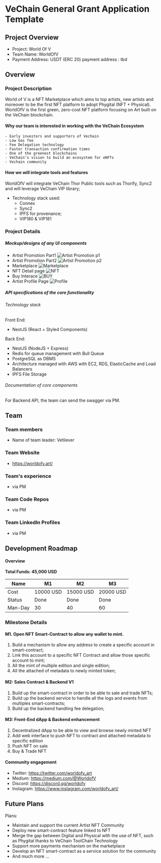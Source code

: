 # VeChain General Grant Application Template

## Project Overview 

- Project: World Of V
- Team Name: WorldOfV
- Payment Address: USDT (ERC 20) payment address : tbd


## Overview

### Project Description
World of V is a NFT Marketplace which aims to top artists, new artists and moreover to be the first NFT platform to adopt Phygital (NFT + Physical). WorldOfV is the first green, zero-cost NFT platform focusing on Art built on the VeChain blockchain.

#### Why our team is interested in working with the VeChain Ecosystem
    - Early investors and supporters of Vechain
    - Low Gas fee
    - Fee Delegation technology
    - Faster transaction confirmation times
    - One of the greenest blockchains 
    - VeChain’s vision to build an ecosystem for eNFTs
    - Vechain community 


#### How we will integrate tools and features

WorldOfV will integrate VeChain Thor Public tools such as Thorify, Sync2 and will leverage VeChain VIP library;

- Technology stack used:
    - Connex
    - Sync2
    - IPFS for provenance;
    - VIP180 & VIP181


### Project Details

##### Mockup/designs of any UI components

* Artist Promotion Part1
![Artist Promotion p1](https://worldofv-marketplace.mypinata.cloud/ipfs/QmYuPvf1zJXGS4Z2QmTHQHPbJqCoHRpdrXwvf1pKHTF9Bq)
* Artist Promotion Part2
![Artist Promotion p2](https://worldofv-marketplace.mypinata.cloud/ipfs/QmUM1XmwbgAybHBSKJSJR2ZNqTXqShAUuhgUKyUgd1fShT)
* Marketplace
![Marketplace](https://worldofv-marketplace.mypinata.cloud/ipfs/QmWoNMQHRNtswTUz3YxCo2f5wwVwDeqFEvNrATMTJ21ddv)
* NFT Detail page
![NFT](https://worldofv-marketplace.mypinata.cloud/ipfs/QmZxqWsVdm2rVKA4xVbCGSzzzTaHBP7k1wgckVY9X2Xsax)
* Buy Interace
![BUY](https://worldofv-marketplace.mypinata.cloud/ipfs/QmdxWkqj3DMGgyJzd3uGH9ioNPuN9k64jgXxtwvTzTJ8SZ)
* Artist Profile Page
![Profile](https://worldofv-marketplace.mypinata.cloud/ipfs/QmXb8jAFG1DR5uTCVJeksskrsFEhj4AxHAHiddtYL8qD6h)

##### API specifications of the core functionality 

######  Technology stack
Front End:
- NextJS (React + Styled Components)

Back End:
- NestJS (NodeJS + Express)
- Redis for queue management with Bull Queue
- PostgreSQL as DBMS
- Architecture managed with AWS with EC2, RDS, ElasticCache and Load Balancers
- IPFS File Storage

###### Documentation of core components
For Backend API, the team can send the swagger via PM.

## Team 

### Team members

- Name of team leader: Vetliever

### Team Website

- https://worldofv.art/

### Team's experience
- via PM

### Team Code Repos
- via PM

### Team LinkedIn Profiles
- via PM

## Development Roadmap 
#### Overview


**Total Funds: 45,000 USD**

|  Name   |    M1     |   M2      |    M3      |
| ------- | --------- | --------- | ---------- |
| Cost    | 10000 USD | 15000 USD | 20000 USD  |
| Status  | Done      | Done      | Done       |
| Man-Day | 30        | 40        | 60         |

### Milestone Details

#### M1. Open NFT Smart-Contract to allow any wallet to mint.

1) Build a mechanism to allow any address to create a specific account in smart-contract;
2) Link this account to a specific NFT Contract and allow those specific account to mint;
3) All the mint of multiple edition and single edition;
4) All the attached of metadata to newly minted token;

#### M2: Sales Contract & Backend V1

1) Build up the smart-contract in order to be able to sale and trade NFTs;
2) Build up the backend service to handle all the logs and events from multiples smart-contracts;
3) Build up the backend handling fee delegation;

#### M3: Front-End dApp & Backend enhancement

1) Decentralized dApp to be able to view and browse newly minted NFT
2) Add web interface to push NFT to contract and attached metadata to specific edition
3) Push NFT on sale
4) Buy & Trade NFT

#### Community engagement

- Twitter: https://twitter.com/worldofv_art
- Medium: https://medium.com/@WorldofV
- Discord: https://discord.gg/worldofv
- Instagram: https://www.instagram.com/worldofv_art/

## Future Plans

Plans:
- Maintain and support the current Artist NFT Community 
- Deploy new smart-contract feature linked to NFT
- Merge the gap between Digital and Physical with the use of NFT, such as Phygital thanks to VeChain ToolChain Technology
- Support more payments mechanism on the marketplace
- Develop an NFT smart-contract as a service solution for the community
- And much more ...
